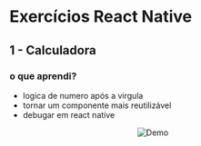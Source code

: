 # Exercícios React Native

## 1 - Calculadora
### o que aprendi?
* logica de numero após a virgula
* tornar um componente mais reutilizável
* debugar em react native

<p align="center">
    <img src="https://media0.giphy.com/media/120JXR6aoavpcs2OHM/giphy.gif" alt="Demo">
</p>

